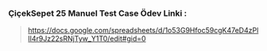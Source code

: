 ### ÇiçekSepet 25 Manuel Test Case Ödev Linki :

> https://docs.google.com/spreadsheets/d/1o53G9Hfoc59cgK47eD4zPllI4r9Jz22sRNjTyw_Y1T0/edit#gid=0
